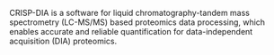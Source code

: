 CRISP-DIA is a software for liquid chromatography-tandem mass spectrometry (LC-MS/MS) based proteomics data processing, which enables accurate and reliable quantification for data-independent acquisition (DIA) proteomics.
